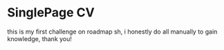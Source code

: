# SinglePage CV
this is my first challenge on roadmap sh, i honestly do all manually to gain knowledge, thank you!
